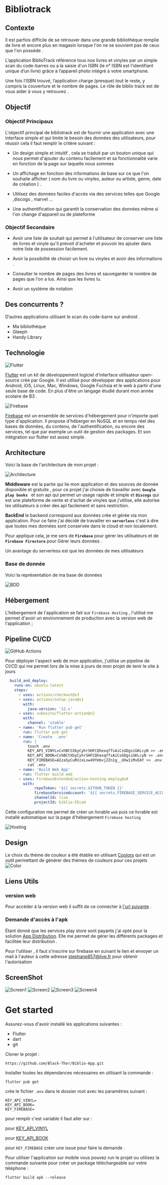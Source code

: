# Bibliotrack

## Contexte  

Il est parfois difficile de se retrouver dans une grande bibliothèque remplie de livre et encore plus en magasin lorsque l'on ne se souvient pas de ceux que l'on possède .

L’application BiblioTrack référence tous nos livres et vinyles par un simple scan du code-barres ou a la saisie d'un ISBN (le n° ISBN est l’identifiant unique d’un livre) grâce à l’appareil photo intégré à votre smartphone.

Une fois l’ISBN trouvé, l’application charge (presque) tout le reste, y compris la couverture et le nombre de pages. Le rôle de biblio track est de vous aider à vous y retrouvez .

## Objectif 

### Objectif Principaux 

L'objectif principal de bibliotrack est de fournir une application avec une interface simple et qui limite le besoin des données des utilisateurs, pour réussir cela il faut remplir le critère suivant  :

- Un design simple et intuitif , cela se traduit par un bouton unique qui nous permet d'ajouter du contenu facilement et sa fonctionnalité varie en fonction de la page sur laquelle nous sommes

- Un affichage en fonction des informations de base sur ce que l'on souhaite afficher ( nom du livre ou vinyles, auteur ou artiste, genre, date de création ) .

- Utilisez des données faciles d'accès via des services telles que Google ,discogs , marvel ...

- Une authentification qui garantit la conservation des données même si l'on change d'appareil ou de plateforme


### Objectif Secondaire 

- Avoir une liste de souhait qui permet à l'utilisateur de conserver une liste de livres et vinyle qu'il prévoit d'acheter et pouvoir les ajouter dans notre liste de possession facilement.

- Avoir la possibilité de choisir un livre ou vinyles et avoir des informations .

- Consulter le nombre de pages des livres et sauvegarder le nombre de pages que l'on a lus. Ainsi que les livres lu.

- Avoir un système de notation

## Des concurrents ? 
D’autres applications utilisant le scan du code-barre sur android . 

- Ma bibliothéque
- Gleeph 
- Handy Library

## Technologie 

![Flutter](https://img.shields.io/badge/Flutter-02569B?style=for-the-badge&logo=flutter&logoColor=white)

[Flutter](https://flutter.dev/) est un kit de développement logiciel d'interface utilisateur open-source créé par Google. Il est utilisé pour développer des applications pour Android, iOS, Linux, Mac, Windows, Google Fuchsia et le web à partir d'une seule base de code. En plus d'être un langage étudié durant mon année scolaire de B3 .

![Firebase](https://img.shields.io/badge/Firebase-039BE5?style=for-the-badge&logo=Firebase&logoColor=white)

[Firebase](https://firebase.google.com/) est un ensemble de services d'hébergement pour n'importe quel type d'application. Il propose d'héberger en NoSQL et en temps réel des bases de données, du contenu, de l'authentification,  ou encore des services, tel que par exemple un outil de gestion des packages. Et son intégration sur flutter est assez simple .

## Architecture 

Voici la base de l'architecture de mon projet :

![Architecture](picture/Structure.png)

**Middleware** est la partie qui lie mon application et des sources de donnée disponible et gratuite , pour ce projet j'ai choisie de travailler avec **``Google play books ``** et son api qui permet un usage rapide et simple et **``Discogs``** qui est une plateforme de vente et d'achat de vinyles que j'utilise, elle autorise les utilisateurs à créer des api facilement et sans restriction.

**BackEnd** le backend correspond aux données crée et gérée via mon application. Pour ce faire j'ai décidé de travailler en **`serverless`** c'est à dire que toutes mes données sont conservée dans le cloud et non localement.

Pour applique cela, je me sers de **``Firebase``** pour gérer les utilisateurs et de **`Firebase Firestore`** pour Gérer leurs données .

Un avantage du serverless est que les données de mes utilisateurs 

### Base de donnée

Voici la représentation de ma base de données

![BDD](picture/BDD.png)

## Hébergement

L'hébergement de l'application se fait sur `Firebase Hosting` , l'utilisé me permet d'avoir un environnement de production avec la version web de l'application ;

## Pipeline CI/CD

![GitHub Actions](https://img.shields.io/badge/github%20actions-%232671E5.svg?style=for-the-badge&logo=githubactions&logoColor=white)

Pour déployer l'aspect web de mon application, j'utilise un pipeline de CI/CD qui me permet lors de la mise à jours de mon projet de tenir le site à jours 

```yml
  build_and_deploy:
    runs-on: ubuntu-latest
    steps:
      - uses: actions/checkout@v3
      - uses: actions/setup-java@v1
        with:
          java-version: '12.x'
      - uses: subosito/flutter-action@v2
        with:
          channel: 'stable' 
      - name: 'Run flutter pub get'
        run: flutter pub get
      - name: 'Create  .env'
        run: |
          touch .env
          KEY_API_VINYL=CvhBCtXbyCyhrSHFCQhexqffsAiCsGDgsiGKLcyN >> .env
          KEY_API_BOOK=CvhBCtXbyCyhrSHFCQhexqffsAiCsGDgsiGKLcyN >> .env
          KEY_FIREBASE=AIzaSyCuRVzxLxw49YmbvjZZn1g__dXw1iMvEAY >> .env
          cat .env  
      - name: 'Build Web App'
        run: flutter build web
      - uses: FirebaseExtended/action-hosting-deploy@v0
        with:
             repoToken: '${{ secrets.GITHUB_TOKEN }}'
             firebaseServiceAccount: '${{ secrets.FIREBASE_SERVICE_ACCOUNT_BIBLIO_55CA4 }}'
             channelId: live
             projectId: biblio-55ca4
```

Cette configuration me permet de créer un livrable `web` puis ce livrable est installé automatique sur la page d'hébergement `Firebase hosting`


![Hosting](picture/hosting.PNG)


## Design
Le choix du thème de couleur a été établie en utilisant [Coolors](https://coolors.co/) qui est un outil permettant de générer des thèmes de couleurs pour ces projets
![Color](picture/color.png)

## Liens Utils

### version web

Pour accéder à la version web il suffit de ce connecter à [l'url suivante](https://biblio-55ca4.firebaseapp.com/#/) .

### Demande d'accès à l'apk

Étant donné que les services play store sont payants j'ai opté pour la solution [App Distribution](https://appdistribution.firebase.dev/i/9174b245f6d0f3ac). Elle me permet de gérer les différents packages et facilitée leur distribution .

Pour l'utiliser , il faut s'inscrire sur firebase en suivant le lien et envoyer un mail à l'auteur à cette adresse stephane857@live.fr pour obtenir l'autorisation 

## ScreenShot
![Screen1](picture/Screen1.PNG)
![Screen2](picture/Screen2.PNG)
![Screen3](picture/Screen3.PNG)
![Screen4](picture/Screen4.PNG)


# Get started  

Assurez-vous d'avoir installé les applications suivantes  : 

- Flutter 
- dart 
- git 

Cloner le projet  : 

```
https://github.com/Black-Thor/Biblio-App.git
 ```


Installer toutes les dépendances nécessaires en utilisant la commande  : 

```
flutter pub get 
```

crée le fichier `.env` dans le dossier root avec les paramètres suivant : 

```
KEY_API_VINYL=
KEY_API_BOOK=
KEY_FIREBASE=
```

pour remplir c'est variable il faut aller sur  : 

pour [KEY_API_VINYL](https://www.discogs.com/developers)

pour [KEY_API_BOOK](https://developers.google.com/books/docs/v1/using)

pour `KEY_FIREBASE` créer une issue pour faire la demande .

Pour utiliser l'application sur mobile vous pouvez run le projet ou utilisez la commande suivante pour créer un package téléchargeable sur votre téléphone  : 

```
flutter build apk --release
```